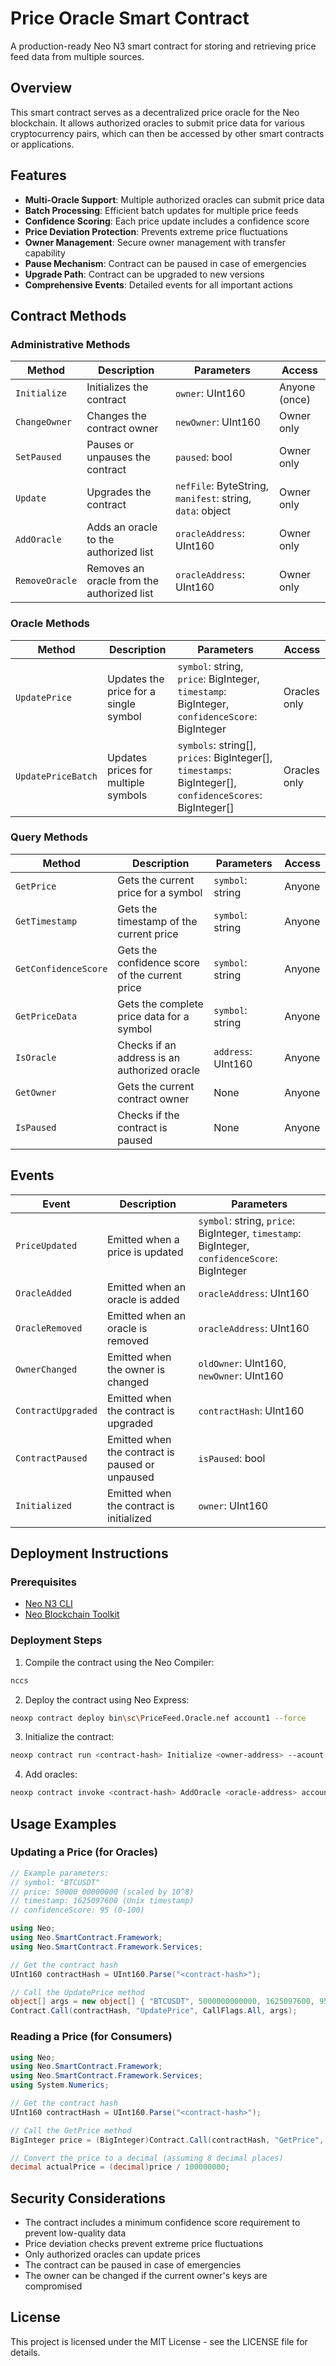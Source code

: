# Price Oracle Smart Contract

A production-ready Neo N3 smart contract for storing and retrieving price feed data from multiple sources.

## Overview

This smart contract serves as a decentralized price oracle for the Neo blockchain. It allows authorized oracles to submit price data for various cryptocurrency pairs, which can then be accessed by other smart contracts or applications.

## Features

- **Multi-Oracle Support**: Multiple authorized oracles can submit price data
- **Batch Processing**: Efficient batch updates for multiple price feeds
- **Confidence Scoring**: Each price update includes a confidence score
- **Price Deviation Protection**: Prevents extreme price fluctuations
- **Owner Management**: Secure owner management with transfer capability
- **Pause Mechanism**: Contract can be paused in case of emergencies
- **Upgrade Path**: Contract can be upgraded to new versions
- **Comprehensive Events**: Detailed events for all important actions

## Contract Methods

### Administrative Methods

| Method | Description | Parameters | Access |
|--------|-------------|------------|--------|
| `Initialize` | Initializes the contract | `owner`: UInt160 | Anyone (once) |
| `ChangeOwner` | Changes the contract owner | `newOwner`: UInt160 | Owner only |
| `SetPaused` | Pauses or unpauses the contract | `paused`: bool | Owner only |
| `Update` | Upgrades the contract | `nefFile`: ByteString, `manifest`: string, `data`: object | Owner only |
| `AddOracle` | Adds an oracle to the authorized list | `oracleAddress`: UInt160 | Owner only |
| `RemoveOracle` | Removes an oracle from the authorized list | `oracleAddress`: UInt160 | Owner only |

### Oracle Methods

| Method | Description | Parameters | Access |
|--------|-------------|------------|--------|
| `UpdatePrice` | Updates the price for a single symbol | `symbol`: string, `price`: BigInteger, `timestamp`: BigInteger, `confidenceScore`: BigInteger | Oracles only |
| `UpdatePriceBatch` | Updates prices for multiple symbols | `symbols`: string[], `prices`: BigInteger[], `timestamps`: BigInteger[], `confidenceScores`: BigInteger[] | Oracles only |

### Query Methods

| Method | Description | Parameters | Access |
|--------|-------------|------------|--------|
| `GetPrice` | Gets the current price for a symbol | `symbol`: string | Anyone |
| `GetTimestamp` | Gets the timestamp of the current price | `symbol`: string | Anyone |
| `GetConfidenceScore` | Gets the confidence score of the current price | `symbol`: string | Anyone |
| `GetPriceData` | Gets the complete price data for a symbol | `symbol`: string | Anyone |
| `IsOracle` | Checks if an address is an authorized oracle | `address`: UInt160 | Anyone |
| `GetOwner` | Gets the current contract owner | None | Anyone |
| `IsPaused` | Checks if the contract is paused | None | Anyone |

## Events

| Event | Description | Parameters |
|-------|-------------|------------|
| `PriceUpdated` | Emitted when a price is updated | `symbol`: string, `price`: BigInteger, `timestamp`: BigInteger, `confidenceScore`: BigInteger |
| `OracleAdded` | Emitted when an oracle is added | `oracleAddress`: UInt160 |
| `OracleRemoved` | Emitted when an oracle is removed | `oracleAddress`: UInt160 |
| `OwnerChanged` | Emitted when the owner is changed | `oldOwner`: UInt160, `newOwner`: UInt160 |
| `ContractUpgraded` | Emitted when the contract is upgraded | `contractHash`: UInt160 |
| `ContractPaused` | Emitted when the contract is paused or unpaused | `isPaused`: bool |
| `Initialized` | Emitted when the contract is initialized | `owner`: UInt160 |

## Deployment Instructions

### Prerequisites

- [Neo N3 CLI](https://github.com/neo-project/neo-node)
- [Neo Blockchain Toolkit](https://marketplace.visualstudio.com/items?itemName=ngd-seattle.neo-blockchain-toolkit)

### Deployment Steps

1. Compile the contract using the Neo Compiler:

```bash
nccs
```

2. Deploy the contract using Neo Express:

```bash
neoxp contract deploy bin\sc\PriceFeed.Oracle.nef account1 --force
```

3. Initialize the contract:

```bash
neoxp contract run <contract-hash> Initialize <owner-address> --acount account1
```

4. Add oracles:

```bash
neoxp contract invoke <contract-hash> AddOracle <oracle-address> account1
```

## Usage Examples

### Updating a Price (for Oracles)

```csharp
// Example parameters:
// symbol: "BTCUSDT"
// price: 50000_00000000 (scaled by 10^8)
// timestamp: 1625097600 (Unix timestamp)
// confidenceScore: 95 (0-100)

using Neo;
using Neo.SmartContract.Framework;
using Neo.SmartContract.Framework.Services;

// Get the contract hash
UInt160 contractHash = UInt160.Parse("<contract-hash>");

// Call the UpdatePrice method
object[] args = new object[] { "BTCUSDT", 5000000000000, 1625097600, 95 };
Contract.Call(contractHash, "UpdatePrice", CallFlags.All, args);
```

### Reading a Price (for Consumers)

```csharp
using Neo;
using Neo.SmartContract.Framework;
using Neo.SmartContract.Framework.Services;
using System.Numerics;

// Get the contract hash
UInt160 contractHash = UInt160.Parse("<contract-hash>");

// Call the GetPrice method
BigInteger price = (BigInteger)Contract.Call(contractHash, "GetPrice", CallFlags.ReadOnly, new object[] { "BTCUSDT" });

// Convert the price to a decimal (assuming 8 decimal places)
decimal actualPrice = (decimal)price / 100000000;
```

## Security Considerations

- The contract includes a minimum confidence score requirement to prevent low-quality data
- Price deviation checks prevent extreme price fluctuations
- Only authorized oracles can update prices
- The contract can be paused in case of emergencies
- The owner can be changed if the current owner's keys are compromised

## License

This project is licensed under the MIT License - see the LICENSE file for details.

